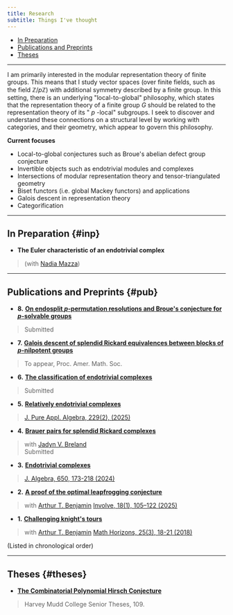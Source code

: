 ```yaml
---
title: Research
subtitle: Things I've thought
---
```


- [In Preparation](#inp)
- [Publications and Preprints](#pub)
- [Theses](#theses)

---

I am primarily interested in the modular representation theory of finite groups. This means that I study vector spaces (over finite fields, such as the field $\mathbb{Z}/p\mathbb{Z}$) with additional symmetry described by a finite group. In this setting, there is an underlying "local-to-global" philosophy, which states that the representation theory of a finite group $G$ should be related to the representation theory of its " $p$ -local" subgroups. I seek to discover and understand these connections on a structural level by working with categories, and their geometry, which appear to govern this philosophy. 

**Current focuses**
- Local-to-global conjectures such as Broue's abelian defect group conjecture
- Invertible objects such as endotrivial modules and complexes
- Intersections of modular representation theory and tensor-triangulated geometry
- Biset functors (i.e. global Mackey functors) and applications
- Galois descent in representation theory
- Categorification

---

## In Preparation {#inp}

- **The Euler characteristic of an endotrivial complex**  
> (with [Nadia Mazza](https://www.lancaster.ac.uk/maths/people/nadia-mazza))    

---

## Publications and Preprints {#pub}


- **8.** [**On endosplit $p$-permutation resolutions and Broue's conjecture for $p$-solvable groups**](https://arxiv.org/abs/2408.04094)
> Submitted 
- **7.** [**Galois descent of splendid Rickard equivalences between blocks of $p$-nilpotent groups**](https://arxiv.org/abs/2405.16061)
> To appear, Proc. Amer. Math. Soc.
- **6.** [**The classification of endotrivial complexes**](https://arxiv.org/abs/2403.04088) 
> Submitted 
- **5.** [**Relatively endotrivial complexes**](https://arxiv.org/abs/2402.08042)
> [J. Pure Appl. Algebra, 229(2), (2025)](https://www.sciencedirect.com/science/article/pii/S0022404925000064)
- **4.** [**Brauer pairs for splendid Rickard complexes**](https://arxiv.org/abs/2312.10258)
> with [Jadyn V. Breland](https://people.ucsc.edu/~jbreland/index.html)  
> Submitted
- **3.** [**Endotrivial complexes**](https://arxiv.org/abs/2309.12138) 
> [J. Algebra, 650, 173-218 (2024)](https://www.sciencedirect.com/science/article/pii/S0021869324001728)
- **2.** [**A proof of the optimal leapfrogging conjecture**](https://arxiv.org/abs/2110.08319)
> with [Arthur T. Benjamin](https://www.arthurbenjamin.info/) 
> [Involve, 18(1), 105–122 (2025)](https://msp.org/involve/2025/18-1/index.xhtml)
- **1.** [**Challenging knight's tours**](https://math.hmc.edu/benjamin/wp-content/uploads/sites/5/2019/06/Challenging-Knight%E2%80%99s-Tours.pdf)
> with [Arthur T. Benjamin](https://www.arthurbenjamin.info/) 
> [Math Horizons, 25(3), 18-21 (2018)](https://www.tandfonline.com/doi/full/10.1080/10724117.2018.1424460)

(Listed in chronological order)

---

## Theses {#theses}

- [**The Combinatorial Polynomial Hirsch Conjecture**](https://scholarship.claremont.edu/cgi/viewcontent.cgi?article=1096&context=hmc_theses)
> Harvey Mudd College Senior Theses, 109.



